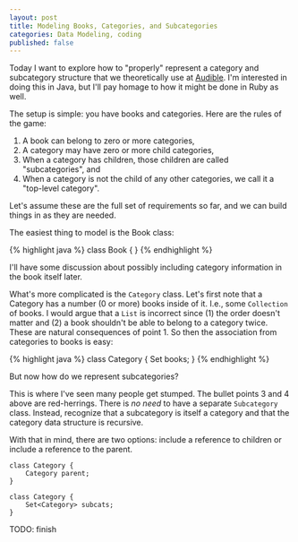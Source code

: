 ```yaml
---
layout: post
title: Modeling Books, Categories, and Subcategories
categories: Data Modeling, coding
published: false
---
```


Today I want to explore how to "properly" represent a category and subcategory structure that we theoretically use at [Audible](http://www.audible.com/).  I'm interested in doing this in Java, but I'll pay homage to how it might be done in Ruby as well.

The setup is simple: you have books and categories.  Here are the rules of the game:

1. A book can belong to zero or more categories,
2. A category may have zero or more child categories,
3. When a category has children, those children are called "subcategories", and
4. When a category is not the child of any other categories, we call it a "top-level category".

Let's assume these are the full set of requirements so far, and we can build things in as they are needed.

The easiest thing to model is the Book class:


{% highlight java %}
class Book { }
{% endhighlight %}

I'll have some discussion about possibly including category information in the book itself later.

What's more complicated is the `Category` class.  Let's first note that a Category has a number (0 or more) books inside of it.  I.e., some `Collection` of books.  I would argue that a `List` is incorrect since (1) the order doesn't matter and (2) a book shouldn't be able to belong to a category twice.  These are natural consequences of point 1.  So then the association from categories to books is easy:

{% highlight java %}
class Category {
    Set<Book> books;
}
{% endhighlight %}

But now how do we represent subcategories?

This is where I've seen many people get stumped.  The bullet points 3 and 4 above are red-herrings.  There is *no need* to have a separate `Subcategory` class.  Instead, recognize that a subcategory is itself a category and that the category data structure is recursive.

With that in mind, there are two options: include a reference to children or include a reference to the parent.

    class Category {
        Category parent;
    }
    
    class Category {
        Set<Category> subcats;
    }

TODO: finish


